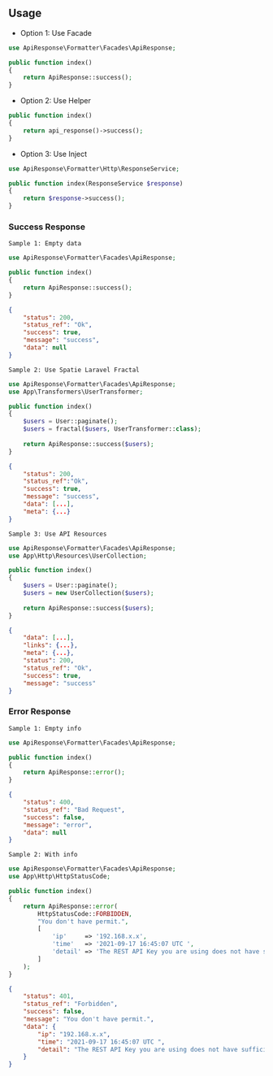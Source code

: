 ## Usage

- Option 1: Use Facade
```php
use ApiResponse\Formatter\Facades\ApiResponse;

public function index()
{
    return ApiResponse::success();
}
```

- Option 2: Use Helper
```php
public function index()
{
    return api_response()->success();
}
```

- Option 3: Use Inject
```php
use ApiResponse\Formatter\Http\ResponseService;

public function index(ResponseService $response)
{
    return $response->success();
}
```

### Success Response
``Sample 1: Empty data``
```php
use ApiResponse\Formatter\Facades\ApiResponse;

public function index()
{
    return ApiResponse::success();
}
```
```json
{
    "status": 200,
    "status_ref": "Ok",
    "success": true,
    "message": "success",
    "data": null
}
```

``Sample 2: Use Spatie Laravel Fractal``
```php
use ApiResponse\Formatter\Facades\ApiResponse;
use App\Transformers\UserTransformer;

public function index()
{   
    $users = User::paginate();
    $users = fractal($users, UserTransformer::class);
    
    return ApiResponse::success($users);
}
```
```json
{
    "status": 200,
    "status_ref":"Ok",
    "success": true,
    "message": "success",
    "data": [...],
    "meta": {...}
}
```

``Sample 3: Use API Resources``
```php
use ApiResponse\Formatter\Facades\ApiResponse;
use App\Http\Resources\UserCollection;

public function index()
{   
    $users = User::paginate();
    $users = new UserCollection($users);
    
    return ApiResponse::success($users);
}
```
```json
{
    "data": [...],
    "links": {...},
    "meta": {...},
    "status": 200,
    "status_ref": "Ok",
    "success": true,
    "message": "success"
}
```

### Error Response
``Sample 1: Empty info``
```php
use ApiResponse\Formatter\Facades\ApiResponse;

public function index()
{
    return ApiResponse::error();
}
```
```json
{
    "status": 400,
    "status_ref": "Bad Request",
    "success": false,
    "message": "error",
    "data": null
}
```

``Sample 2: With info``
```php
use ApiResponse\Formatter\Facades\ApiResponse;
use App\Http\HttpStatusCode;

public function index()
{ 
    return ApiResponse::error(
        HttpStatusCode::FORBIDDEN,
        "You don't have permit.",
        [
            'ip'     => '192.168.x.x',
            'time'   => '2021-09-17 16:45:07 UTC ',
            'detail' => 'The REST API Key you are using does not have sufficient permissions.'
        ]
    );
}
```
```json
{
    "status": 401,
    "status_ref": "Forbidden",
    "success": false,
    "message": "You don't have permit.",
    "data": {
        "ip": "192.168.x.x",
        "time": "2021-09-17 16:45:07 UTC ",
        "detail": "The REST API Key you are using does not have sufficient permissions."
    }
}
```